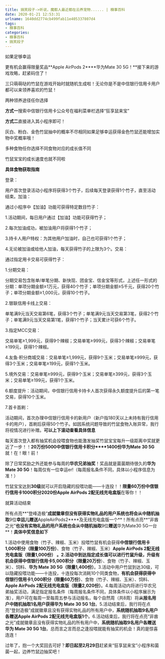 ```yaml
---
title: 搞笑段子->听说，魔都人最近都在云养宠物...... | 糗事百科
date: 2020-01-21 12:53:31
urlname: 1640dd2774cb499fab11e405337807d4
tags: 
- 糗事百科
categories:
- 糗事百科
- 搞笑段子
---
```

如果足够幸运

更有机会赢得限量奖品**Apple AirPods 2****华为Mate 30 5G！**接下来的游戏攻略，赶紧码住了！

三只萌萌哒的竹鼠在游戏开始时就随机生成啦！无论你是不是中信银行信用卡用户都可以来领养喜欢的竹鼠！

两种领养途径任你选择

**方式一**搜索中信银行信用卡公众号在福利菜单栏选择“狂享鼠来宝”

**方式二**直接进入其小程序即可！

灰白、粉白、金色竹鼠抽中的概率不尽相同如果足够幸运获得金色竹鼠还能增加实物中奖概率哦！

多种食物任你选择不同食物对应的成长值不同

竹鼠宝宝的成长速度也就不同啦

**具体食物获取指南**

登录：

用户首次登录活动小程序将获得3个竹子，后续每天登录获得1个竹子，直至活动结束。加油：

通过小程序中【加油】功能可获得特定数目竹子：

1.活动期间，每日用户通过【加油】功能可获得竹子；

2.每次加油成功，被加油用户将获得1个竹子；

3.持卡人用户特权：为其他用户加油时，自己也可获得1个竹子；

4.无论被加油或给他人加油，每天获得竹子的上限为3个。交易：

通过指定用卡交易可获得竹子：

1.分期交易：

分期交易包含账单/单笔分期、新快现、团金宝、信金宝等形式，上述任一形式的分期：单项分期金额≥1万元，获得40个竹子；单项分期金额≥5千元，获得20个竹子；单项分期金额≥1,000元，获得10个竹子。

2.银联信用卡线上交易：

单笔满9元当天交易第6笔，获得3个竹子；单笔满9元当天交易第3笔，获得2个竹子；单笔满9元当天交易第1笔，获得1个竹子；当天累计可获6个竹子。

3.指定MCC交易：

交易单笔≥1,999元，获得9个辣椒；交易单笔≥999元，获得3个辣椒；交易单笔≥199元，获得1个辣椒。

4.友鱼·积分商城交易：交易单笔≥1,999元，获得9个玉米；交易单笔≥999元，获得3个玉米；交易单笔≥199元，获得1个玉米。

5.境外交易：交易单笔≥999元，获得9个玉米；交易单笔≥399元，获得3个玉米；交易单笔≥199元，获得1个玉米。

6.额度提升：活动期间，中信银行信用卡持卡人首次获得永久额度提升后的第一笔交易，获得10个玉米。

7.首卡首刷：

活动期间，首次办理中信银行信用卡的新用户（新户指180天以上未持有我行信用卡的用户），首刷后获得50个竹子。如因系统问题导致的竹鼠食物入账异常，我行将视情况进行补赠。**可以上下滚动查看具体信息**

每天首次登入都有抽奖机会投喂食物也能激发抽奖竹鼠宝宝每升一级距离中奖就更近了一步！！**20万份5000中信银行信用卡积分****1400份华为Mate 30 5G**就！在！眼！前！

除了日常奖励之外还能参与每周的**华农兄弟抽奖**！奖品就是菌菌期待很久的**华为Mate 30 5G**！每周仅有一位幸运er!（每周报名条件不同，具体以小程序信息为准！）

竹鼠宝宝达到**30级**就可以开启隐藏的投喂功能——十连投！！**限量60万份中信银行信用卡1000积分****2020份Apple AirPods 2****配无线充电盒版**在等你！！

就算活动结束

所有点亮**“登峰造极”**成就徽章但没有获得实物礼品的用户系统也将会从中随机抽取**9位**幸运儿赠送**AppleAirPods2****及无线充电盒版一个**！所有点亮**“非酋之光”**也没有实物礼品的用户系统也会从中随机抽取**9位**赠送**华为Mate30 5G一台**！**具体中奖信息如下**

1.活动中使用食物（竹子、辣椒、玉米）投喂竹鼠有机会获得**中信银行信用卡1,000积分（限量100万份）**、食物（竹子、辣椒、玉米）**Apple AirPods 2配无线充电盒版（限量1,000份） 。**2.活动中到达指定成长值可以进行竹鼠升级，升级有机会获得**中信银行信用卡5,000积分（限量20万份**）、食物（竹子、辣椒、玉米）、饲料、**华为 Mate 30 5G（限量1,400份）**。3.活动中用户竹鼠到达30级，可以隐藏投喂功能——十连投，十连投每次消耗10个同类食物，**有机会获得获得中信银行信用卡1,000积分（限量60万份）**、食物（竹子、辣椒、玉米）、饲料、**Apple AirPods 2配无线充电盒版（限量2,020份）**。4.每周活动内将进行华农兄弟抽奖活动，满足指定报名条件（每周报名条件不同，具体条件以小程序展示为准），用户可在每周一至每周五参与活动报名，每个自然周（共8周）将**从报名用户中随机抽取1名用户获得华为 Mate 30 5G 1台**。5.活动结束后，我行将在点亮“登封造极”成就徽章且没有获得实物礼品的所有用户中，**系统随机抽取9名用户各赠送Apple AirPods 2配无线充电盒版1个**。6.活动结束后，我行将在点亮“非酋之光”成就徽章且没有获得实物礼品的所有用户中，**系统随机抽取9名用户各赠送华为 Mate 30 5G 1台**。总而言之言而总之逢投喂就能有抽奖的机会！真的是惊喜连连！

过年了，抱一个大奖回去可好？**即日起至2月29日**赶紧来“狂享鼠来宝”小程序和菌菌一起，边养竹鼠边抽奖吧！


